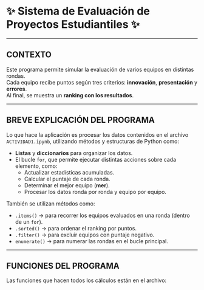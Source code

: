# ✨ Sistema de Evaluación de Proyectos Estudiantiles ✨

---

## CONTEXTO

Este programa permite simular la evaluación de varios equipos en distintas rondas.  
Cada equipo recibe puntos según tres criterios: **innovación**, **presentación** y **errores**.  
Al final, se muestra un **ranking con los resultados**.

---

## BREVE EXPLICACIÓN DEL PROGRAMA

Lo que hace la aplicación es procesar los datos contenidos en el archivo `ACTIVIDAD1.ipynb`, utilizando métodos y estructuras de Python como:

- **Listas** y **diccionarios** para organizar los datos.
- El bucle `for`, que permite ejecutar distintas acciones sobre cada elemento, como:
  - Actualizar estadísticas acumuladas.
  - Calcular el puntaje de cada ronda.
  - Determinar el mejor equipo (**mer**).
  - Procesar los datos ronda por ronda y equipo por equipo.

También se utilizan métodos como:

- `.items()` → para recorrer los equipos evaluados en una ronda (dentro de un `for`).
- `.sorted()` → para ordenar el ranking por puntos.
- `.filter()` → para excluir equipos con puntaje negativo.
- `enumerate()` → para numerar las rondas en el bucle principal.

---

## FUNCIONES DEL PROGRAMA

Las funciones que hacen todos los cálculos están en el archivo:
